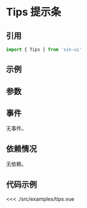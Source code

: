 # Tips 提示条

## 引用
```js
import { Tips } from 'xin-ui'
```

## 示例
<example-tips/>

## 参数

## 事件

无事件。

## 依赖情况

无依赖。

## 代码示例
<<< ./src/examples/tips.vue






